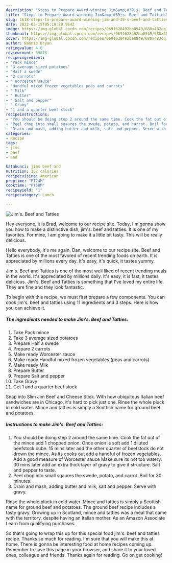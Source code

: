 ```yaml
---
description: "Steps to Prepare Award-winning Jim&amp;#39;s. Beef and Tatties"
title: "Steps to Prepare Award-winning Jim&amp;#39;s. Beef and Tatties"
slug: 1618-steps-to-prepare-award-winning-jim-and-39-s-beef-and-tatties
date: 2022-03-15T05:19:28.964Z
image: https://img-global.cpcdn.com/recipes/0691628492ba8949/680x482cq70/jims-beef-and-tatties-recipe-main-photo.jpg
thumbnail: https://img-global.cpcdn.com/recipes/0691628492ba8949/680x482cq70/jims-beef-and-tatties-recipe-main-photo.jpg
cover: https://img-global.cpcdn.com/recipes/0691628492ba8949/680x482cq70/jims-beef-and-tatties-recipe-main-photo.jpg
author: Nannie Bryan
ratingvalue: 4.6
reviewcount: 39876
recipeingredient:
- "Pack mince"
- "3 average sized potatoes"
- "Half a swede"
- "2 carrots"
- " Worcester sauce"
- "Handful mixed frozen vegetables peas and carrots"
- " Milk"
- " Butter"
- " Salt and pepper"
- " Gravy"
- "1 and a quarter beef stock"
recipeinstructions:
- "You should be doing step 2 around the same time. Cook the fat out of the mince add 1 chopped onion. Once onion is soft add 1 diluted beefstock cube. 15 mins later add the other quarter of beefstock do not drown the mince. As its cooks out add a handful of frozen vegetables. Add a good measure of Worcester sauce Make sure its not too watery. 30 mins later add an extra thick layer of gravy to give it structure. Salt and pepper to taste."
- "Peel chop into small sqaures the swede, potato, and carrot. Boil for 30 minutes."
- "Drain and mash, adding butter and milk, salt and pepper. Serve with gravy."
categories:
- Recipe
tags:
- jims
- beef
- and

katakunci: jims beef and 
nutrition: 152 calories
recipecuisine: American
preptime: "PT24M"
cooktime: "PT58M"
recipeyield: "1"
recipecategory: Lunch

---
```



![Jim&#39;s. Beef and Tatties](https://img-global.cpcdn.com/recipes/0691628492ba8949/680x482cq70/jims-beef-and-tatties-recipe-main-photo.jpg)

Hey everyone, it is Brad, welcome to our recipe site. Today, I'm gonna show you how to make a distinctive dish, jim&#39;s. beef and tatties. It is one of my favorites. For mine, I am going to make it a little bit tasty. This will be really delicious.

Hello everybody, it&#39;s me again, Dan, welcome to our recipe site. Beef and Tatties is one of the most favored of recent trending foods on earth. It is appreciated by millions every day. It&#39;s easy, it&#39;s quick, it tastes yummy.

Jim&#39;s. Beef and Tatties is one of the most well liked of recent trending meals in the world. It's appreciated by millions daily. It's easy, it is fast, it tastes delicious. Jim&#39;s. Beef and Tatties is something that I've loved my entire life. They are fine and they look fantastic.


To begin with this recipe, we must first prepare a few components. You can cook jim&#39;s. beef and tatties using 11 ingredients and 3 steps. Here is how you can achieve it.

<!--inarticleads1-->

##### The ingredients needed to make Jim&#39;s. Beef and Tatties:

1. Take Pack mince
1. Take 3 average sized potatoes
1. Prepare Half a swede
1. Prepare 2 carrots
1. Make ready  Worcester sauce
1. Make ready Handful mixed frozen vegetables (peas and carrots)
1. Make ready  Milk
1. Prepare  Butter
1. Prepare  Salt and pepper
1. Take  Gravy
1. Get 1 and a quarter beef stock


Snap into Slim Jim Beef and Cheese Stick. With how ubiquitous Italian beef sandwiches are in Chicago, it&#39;s hard to pick just one. Rinse the whole pluck in cold water. Mince and tatties is simply a Scottish name for ground beef and potatoes. 

<!--inarticleads2-->

##### Instructions to make Jim&#39;s. Beef and Tatties:

1. You should be doing step 2 around the same time. Cook the fat out of the mince add 1 chopped onion. Once onion is soft add 1 diluted beefstock cube. 15 mins later add the other quarter of beefstock do not drown the mince. As its cooks out add a handful of frozen vegetables. Add a good measure of Worcester sauce Make sure its not too watery. 30 mins later add an extra thick layer of gravy to give it structure. Salt and pepper to taste.
1. Peel chop into small sqaures the swede, potato, and carrot. Boil for 30 minutes.
1. Drain and mash, adding butter and milk, salt and pepper. Serve with gravy.


Rinse the whole pluck in cold water. Mince and tatties is simply a Scottish name for ground beef and potatoes. The ground beef recipe includes a tasty gravy. Growing up in Scotland, mince and tatties was a meal that came with the territory, despite having an Italian mother. As an Amazon Associate I earn from qualifying purchases. 

So that's going to wrap this up for this special food jim&#39;s. beef and tatties recipe. Thanks so much for reading. I'm sure that you will make this at home. There is gonna be interesting food at home recipes coming up. Remember to save this page in your browser, and share it to your loved ones, colleague and friends. Thanks again for reading. Go on get cooking!
